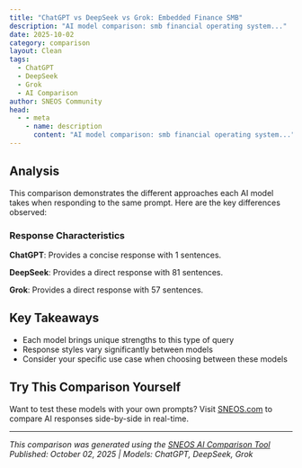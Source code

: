 ```yaml
---
title: "ChatGPT vs DeepSeek vs Grok: Embedded Finance SMB"
description: "AI model comparison: smb financial operating system..."
date: 2025-10-02
category: comparison
layout: Clean
tags:
  - ChatGPT
  - DeepSeek
  - Grok
  - AI Comparison
author: SNEOS Community
head:
  - - meta
    - name: description
      content: "AI model comparison: smb financial operating system..."
---
```


<ChatComparison
  title="ChatGPT vs DeepSeek vs Grok: Embedded Finance SMB"
  prompt="smb financial operating system"
  :responses='{
    "ChatGPT": "Error calling OpenAI API.",
    "DeepSeek": "Of course. The term \u0022SMB Financial Operating System\u0022 is a powerful and modern concept. It doesn\u0027t refer to a single piece of software, but rather to an **integrated ecosystem of technology, processes, and data** that automates and manages the financial heartbeat of a small-to-medium business.\n\nLet\u0027s break down what this means, why it\u0027s crucial, and what it comprises.\n\n### What is a Financial Operating System (FinOS)?\n\nThink of it as the \u0022central nervous system\u0022 for your business\u0027s money. It\u0027s the interconnected set of tools that takes you from a sale to a clear understanding of your profitability and cash flow, without manual drudgery and with minimal errors.\n\nA traditional approach might involve:\n*   An invoice in **Word**\n*   Tracking payments in a **spreadsheet**\n*   Paying bills from your **banking website**\n*   Doing taxes once a year in a panic with **shoeboxes of receipts**\n\nA **Financial Operating System** connects all these functions seamlessly.\n\n---\n\n### The Core Components of a Modern SMB Financial OS\n\nHere are the essential layers and tools that make up this system:\n\n#### 1. The Core Engine: Cloud Accounting Software\nThis is the foundation. It\u0027s the system of record for all financial transactions.\n*   **Examples:** **QuickBooks Online**, **Xero**, **FreshBooks**.\n*   **Role:** Automates invoicing, tracks expenses, reconciles bank transactions, manages bills, and generates core financial reports (Profit \u0026 Loss, Balance Sheet).\n\n#### 2. The Bloodstream: Digital Banking \u0026 Payments\nThis is how money moves in and out. A modern FinOS integrates banking directly with the accounting core.\n*   **Examples:** **Mercury**, **Brex**, **Bluevine**, modern offerings from traditional banks.\n*   **Role:** Facilitates online payments (via ACH, credit cards), wire transfers, and often comes with built-in tools for managing subscriptions and controlling employee spending with virtual cards.\n\n#### 3. The Procurement Hub: Expense \u0026 Spend Management\nThis layer controls how money is spent, especially by employees, before it happens.\n*   **Examples:** **Ramp** (corporate cards \u002B spend management), **Brex**, **Spendesk**.\n*   **Role:** Issues company cards, sets spending limits, requires pre-approvals for purchases, and automatically syncs and categorizes all expenses to the accounting software. It kills the expense report.\n\n#### 4. The Payroll \u0026 People Ops: Compensation Management\nMoney going to your team must be seamless, accurate, and compliant.\n*   **Examples:** **Gusto**, **Rippling**, **ADP Run**, **Justworks**.\n*   **Role:** Automates payroll runs, calculates and files taxes, manages employee benefits (health insurance, 401k), and syncs payroll data back to the general ledger in your accounting software.\n\n#### 5. The Analytics \u0026 Intelligence Layer: Reporting \u0026 BI\nThis is the \u0022cockpit\u0022 or \u0022dashboard\u0022 that turns raw data into actionable insights.\n*   **Examples:** **LivePlan** (for forecasting), **Fathom** or **Syft** (for advanced reporting and KPI tracking), **Power BI** or **Tableau** (for deep customization).\n*   **Role:** Pulls data from your accounting software, bank, and other systems to create visual reports on cash flow, profitability, customer lifetime value, and other key metrics. It answers the question, \u0022How is the business *really* doing?\u0022\n\n#### 6. The Specialized Tools: Niveau-specific Applications\nThese plug into the core system to handle specific needs.\n*   **Examples:**\n    *   **Invoicing:** **Stripe**, **PayPal** for online payment processing.\n    *   **Inventory Management:** **TradeGecko**, **DEAR Systems**.\n    *   **CRM:** **Salesforce**, **HubSpot** (to connect sales data to revenue).\n    *   **Time Tracking:** **Toggl**, **Harvest** (for project-based businesses).\n\n---\n\n### How a Connected FinOS Works in Practice: A Scenario\n\nLet\u0027s see how this system works for a hypothetical consulting business, \u0022Alpha Consulting.\u0022\n\n1.  **SALE:** A consultant completes a project. They log the hours in **Harvest**.\n2.  **INVOICING:** **Harvest** automatically creates a draft invoice in **QuickBooks Online** and sends it to the client.\n3.  **PAYMENT:** The client pays the invoice online via a **Stripe** link. The payment is recorded in **QuickBooks**, and the cash is deposited into the company\u0027s **Mercury** bank account.\n4.  **BANK FEED:** The **Mercury** transaction (the client\u0027s payment) automatically appears in **QuickBooks** for reconciliation.\n5.  **EXPENSE:** The consultant buys a new laptop for work using their **Ramp** corporate card. **Ramp** requires them to upload a receipt and tag the purchase to a project.\n6.  **AUTOMATED BOOKKEEPING:** The approved expense in **Ramp** automatically syncs to **QuickBooks** as a categorized expense.\n7.  **PAYROLL:** At the end of the month, **Gusto** runs payroll, withdrawing funds from **Mercury** and pushing the journal entry into **QuickBooks**.\n8.  **INSIGHT:** The CEO opens **Fathom**. It pulls all this synchronized data from **QuickBooks** to show a real-time Profit \u0026 Loss statement, a cash flow forecast, and how profitable each client project was.\n\n**The result:** No manual data entry, no errors, real-time visibility, and the business owner can focus on strategy, not spreadsheets.\n\n---\n\n### Key Benefits of Implementing a Financial OS\n\n*   **Time Savings \u0026 Efficiency:** Automates 80% of manual financial tasks.\n*   **Real-Time Visibility:** Always know your exact cash position and profitability.\n*   **Better Decision-Making:** Data-driven insights help you price correctly, manage cash flow, and plan for growth.\n*   **Improved Compliance:** Reduced risk of errors and automated tax calculations.\n*   **Scalability:** The system grows with you, easily handling more transactions, employees, and complexity.\n\n### How to Build Your SMB\u0027s Financial OS\n\n1.  **Start with the Core:** Choose your cloud accounting software (QuickBooks Online or Xero are the standard bearers).\n2.  **Integrate Your Bank:** Connect your business bank account(s) for automatic feeds.\n3.  **Address Your Biggest Pain Point:** Is it employee expenses? Implement Ramp. Is it payroll? Set up Gusto.\n4.  **Connect Everything:** Use the built-in app marketplaces (e.g., QuickBooks App Store, Xero App Marketplace) to find and connect tools that solve your specific problems.\n5.  **Add Intelligence:** Once the data is flowing cleanly, layer on an analytics tool like Fathom to understand the story behind the numbers.\n\nIn today\u0027s world, a cohesive Financial Operating System isn\u0027t a luxury for SMBs; it\u0027s a fundamental requirement for efficiency, control, and competitive advantage.",
    "Grok": "It appears you might be referring to \u0022SMB financial operating system\u0022 in the context of small and medium-sized businesses (SMBs) looking for a financial management system or software to streamline their operations. If you\u0027re looking for something specific like a particular platform or concept, please clarify.\n\nAn SMB financial operating system typically refers to a comprehensive set of tools, software, or frameworks that help small and medium-sized businesses manage their financial processes efficiently. This can include accounting, budgeting, invoicing, payroll, cash flow management, expense tracking, and financial reporting\u2014all integrated into a cohesive system.\n\n### Key Features of a Financial Operating System for SMBs:\n1. **Accounting Software**: Tracks income, expenses, and overall financial health (e.g., QuickBooks, Xero, FreshBooks).\n2. **Invoicing \u0026 Payments**: Automates billing and tracks receivables (e.g., Wave, Zoho Invoice).\n3. **Payroll Management**: Manages employee salaries, taxes, and benefits (e.g., Gusto, ADP).\n4. **Budgeting \u0026 Forecasting**: Helps plan and predict financial outcomes (e.g., Float, PlanGuru).\n5. **Expense Tracking**: Monitors business spending (e.g., Expensify, Receipt Bank).\n6. **Cash Flow Management**: Tracks money coming in and going out to avoid cash crunches (e.g., Pulse).\n7. **Integration Capabilities**: Connects with other tools like CRM, e-commerce platforms, or banking systems for seamless operations.\n8. **Reporting \u0026 Analytics**: Provides insights into financial performance via dashboards and reports.\n9. **Compliance \u0026 Tax Management**: Ensures regulatory compliance and simplifies tax filings.\n\n### Popular Financial Operating Systems for SMBs:\nHere are some widely used platforms that act as financial operating systems or components thereof for SMBs:\n- **QuickBooks Online**: A robust accounting solution with invoicing, payroll, and reporting features.\n- **Xero**: Cloud-based accounting software with strong integrations for SMBs.\n- **Wave**: A free accounting tool for small businesses, with optional paid features.\n- **FreshBooks**: Focused on invoicing and time tracking, ideal for freelancers and small teams.\n- **NetSuite**: A more advanced ERP (Enterprise Resource Planning) system for growing SMBs, covering financials, inventory, and more.\n- **Zoho Books**: Part of the Zoho suite, offering affordable financial management with integrations to other Zoho tools.\n\n### Benefits of a Financial Operating System for SMBs:\n- **Efficiency**: Automates repetitive tasks like invoicing and bookkeeping.\n- **Accuracy**: Reduces human error in financial calculations and reporting.\n- **Scalability**: Grows with the business by adding features or integrations as needed.\n- **Insight**: Provides real-time data for better decision-making.\n- **Cost-Effectiveness**: Saves time and reduces the need for multiple standalone tools.\n\nIf you\u0027re looking to implement such a system, consider:\n- Your business size and specific needs (e.g., do you need payroll or multi-currency support?).\n- Budget constraints (some tools are free or low-cost, while others are premium).\n- Ease of use and learning curve for your team.\n- Integration with existing tools (e.g., CRM, POS systems).\n\nIf you meant something more specific (e.g., a particular software or a concept like \u0022OS for financial operations\u0022), please provide additional details, and I can tailor the information accordingly!"
  }'
  published-date="11:28"
/>

## Analysis

This comparison demonstrates the different approaches each AI model takes when responding to the same prompt. Here are the key differences observed:

### Response Characteristics

**ChatGPT**: Provides a concise response with 1 sentences. 

**DeepSeek**: Provides a direct response with 81 sentences. 

**Grok**: Provides a direct response with 57 sentences. 

## Key Takeaways

- Each model brings unique strengths to this type of query
- Response styles vary significantly between models
- Consider your specific use case when choosing between these models

## Try This Comparison Yourself

Want to test these models with your own prompts? Visit [SNEOS.com](https://sneos.com) to compare AI responses side-by-side in real-time.

---

*This comparison was generated using the [SNEOS AI Comparison Tool](https://sneos.com)*
*Published: October 02, 2025 | Models: ChatGPT, DeepSeek, Grok*
